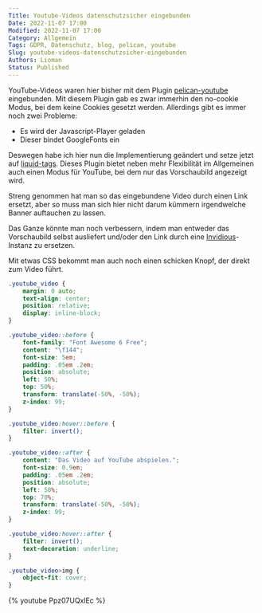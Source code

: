 ```yaml
---
Title: Youtube-Videos datenschutzsicher eingebunden
Date: 2022-11-07 17:00
Modified: 2022-11-07 17:00
Category: Allgemein
Tags: GDPR, Datenschutz, blog, pelican, youtube
Slug: youtube-videos-datenschutzsicher-eingebunden
Authors: Lioman
Status: Published
---
```


YouTube-Videos waren hier bisher mit dem Plugin [pelican-youtube](https://pypi.org/project/pelican-youtube/)
eingebunden.
Mit diesem Plugin gab es zwar immerhin den no-cookie Modus, bei dem keine Cookies gesetzt werden.
Allerdings gibt es immer noch zwei Probleme:

- Es wird der Javascript-Player geladen
- Dieser bindet GoogleFonts ein

Deswegen habe ich hier nun die Implementierung geändert und setze jetzt auf [liquid-tags](https://github.com/pelican-plugins/liquid-tags).
Dieses Plugin bietet neben mehr Flexibilität im Allgemeinen auch einen Modus für YouTube,
bei dem nur das Vorschaubild angezeigt wird.

Streng genommen hat man so das eingebundene Video durch einen Link ersetzt,
aber so muss man sich hier nicht darum kümmern irgendwelche Banner auftauchen zu lassen.

Das Ganze könnte man noch verbessern, indem man entweder das Vorschaubild selbst ausliefert und/oder
den Link durch eine [Invidious](https://invidious.io/)-Instanz zu ersetzen.

Mit etwas CSS bekommt man auch noch einen schicken Knopf, der direkt zum Video führt.

```css
.youtube_video {
    margin: 0 auto;
    text-align: center;
    position: relative;
    display: inline-block;
}

.youtube_video::before {
    font-family: "Font Awesome 6 Free";
    content: "\f144";
    font-size: 5em;
    padding: .05em .2em;
    position: absolute;
    left: 50%;
    top: 50%;
    transform: translate(-50%, -50%);
    z-index: 99;
}

.youtube_video:hover::before {
    filter: invert();
}

.youtube_video::after {
    content: "Das Video auf YouTube abspielen.";
    font-size: 0.9em;
    padding: .05em .2em;
    position: absolute;
    left: 50%;
    top: 70%;
    transform: translate(-50%, -50%);
    z-index: 99;
}

.youtube_video:hover::after {
    filter: invert();
    text-decoration: underline;
}

.youtube_video>img {
    object-fit: cover;
}
```

{% youtube Ppz07UQxlEc %}
